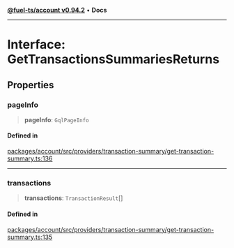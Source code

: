 [**@fuel-ts/account v0.94.2**](../index.md) • **Docs**

***

# Interface: GetTransactionsSummariesReturns

## Properties

### pageInfo

> **pageInfo**: `GqlPageInfo`

#### Defined in

[packages/account/src/providers/transaction-summary/get-transaction-summary.ts:136](https://github.com/FuelLabs/fuels-ts/blob/60e570b347e0262535adb24c6b13f5d26907fabb/packages/account/src/providers/transaction-summary/get-transaction-summary.ts#L136)

***

### transactions

> **transactions**: `TransactionResult`[]

#### Defined in

[packages/account/src/providers/transaction-summary/get-transaction-summary.ts:135](https://github.com/FuelLabs/fuels-ts/blob/60e570b347e0262535adb24c6b13f5d26907fabb/packages/account/src/providers/transaction-summary/get-transaction-summary.ts#L135)

